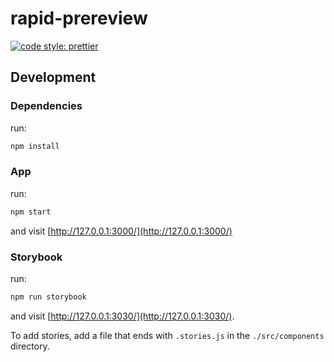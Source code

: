 # rapid-prereview

[![code style: prettier](https://img.shields.io/badge/code_style-prettier-ff69b4.svg?style=flat-square)](https://github.com/prettier/prettier)


## Development

### Dependencies

run:

```sh
npm install
```

### App

run:

```sh
npm start
```

and visit [http://127.0.0.1:3000/](http://127.0.0.1:3000/)

### Storybook

run:

```sh
npm run storybook
```

and visit [http://127.0.0.1:3030/](http://127.0.0.1:3030/).

To add stories, add a file that ends with `.stories.js` in the `./src/components` directory.
